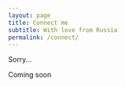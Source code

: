 ```yaml
---
layout: page
title: Connect me
subtitle: With love from Russia
permalink: /connect/
---
```


Sorry...

Coming soon
